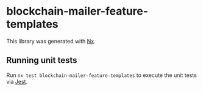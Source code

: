 # blockchain-mailer-feature-templates

This library was generated with [Nx](https://nx.dev).

## Running unit tests

Run `nx test blockchain-mailer-feature-templates` to execute the unit tests via [Jest](https://jestjs.io).
